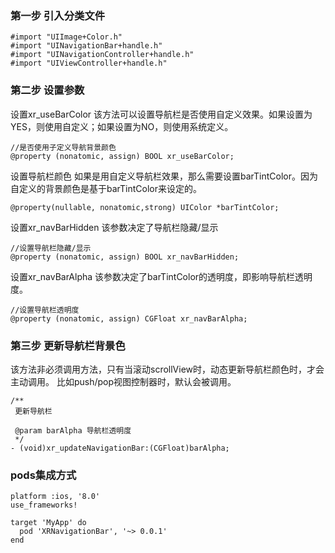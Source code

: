 ### 第一步 引入分类文件
```
#import "UIImage+Color.h"
#import "UINavigationBar+handle.h"
#import "UINavigationController+handle.h"
#import "UIViewController+handle.h"
```

### 第二步 设置参数 

设置xr_useBarColor
该方法可以设置导航栏是否使用自定义效果。如果设置为YES，则使用自定义；如果设置为NO，则使用系统定义。
```
//是否使用子定义导航背景颜色
@property (nonatomic, assign) BOOL xr_useBarColor;
```

设置导航栏颜色
如果是用自定义导航栏效果，那么需要设置barTintColor。因为自定义的背景颜色是基于barTintColor来设定的。
```
@property(nullable, nonatomic,strong) UIColor *barTintColor;
```

设置xr_navBarHidden
该参数决定了导航栏隐藏/显示
```
//设置导航栏隐藏/显示
@property (nonatomic, assign) BOOL xr_navBarHidden;
```

设置xr_navBarAlpha
该参数决定了barTintColor的透明度，即影响导航栏透明度。
```
//设置导航栏透明度
@property (nonatomic, assign) CGFloat xr_navBarAlpha;
```

### 第三步 更新导航栏背景色
该方法非必须调用方法，只有当滚动scrollView时，动态更新导航栏颜色时，才会主动调用。
比如push/pop视图控制器时，默认会被调用。
```
/**
 更新导航栏
 
 @param barAlpha 导航栏透明度
 */
- (void)xr_updateNavigationBar:(CGFloat)barAlpha;
```

### pods集成方式
```
platform :ios, '8.0'
use_frameworks!

target 'MyApp' do
  pod 'XRNavigationBar', '~> 0.0.1'
end
```
